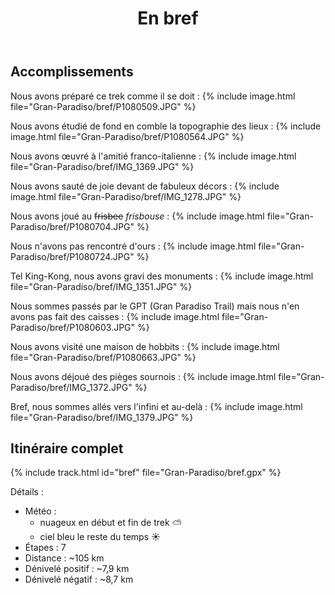﻿---
title: "En bref"
permalink: /Gran-Paradiso/bref/
sidebar:
  nav: "gran_paradiso"
enable_tracks: true
---

## Accomplissements

Nous avons préparé ce trek comme il se doit :
{% include image.html file="Gran-Paradiso/bref/P1080509.JPG" %}

Nous avons étudié de fond en comble la topographie des lieux :
{% include image.html file="Gran-Paradiso/bref/P1080564.JPG" %}

Nous avons œuvré à l'amitié franco-italienne :
{% include image.html file="Gran-Paradiso/bref/IMG_1369.JPG" %}

Nous avons sauté de joie devant de fabuleux décors :
{% include image.html file="Gran-Paradiso/bref/IMG_1278.JPG" %}

Nous avons joué au ~~frisbee~~ *frisbouse* :
{% include image.html file="Gran-Paradiso/bref/P1080704.JPG" %}

Nous n'avons pas rencontré d'ours :
{% include image.html file="Gran-Paradiso/bref/P1080724.JPG" %}

Tel King-Kong, nous avons gravi des monuments :
{% include image.html file="Gran-Paradiso/bref/IMG_1351.JPG" %}

Nous sommes passés par le GPT (Gran Paradiso Trail) mais nous n'en avons pas fait des caisses :
{% include image.html file="Gran-Paradiso/bref/P1080603.JPG" %}

Nous avons visité une maison de hobbits :
{% include image.html file="Gran-Paradiso/bref/P1080663.JPG" %}

Nous avons déjoué des pièges sournois :
{% include image.html file="Gran-Paradiso/bref/IMG_1372.JPG" %}

Bref, nous sommes allés vers l'infini et au-delà :
{% include image.html file="Gran-Paradiso/bref/IMG_1379.JPG" %}

## Itinéraire complet

{% include track.html id="bref" file="Gran-Paradiso/bref.gpx" %}

Détails :
* Météo :
    * nuageux en début et fin de trek :partly_sunny:
    * ciel bleu le reste du temps :sunny:
* Étapes : 7
* Distance : ~105 km
* Dénivelé positif : ~7,9 km
* Dénivelé négatif : ~8,7 km
